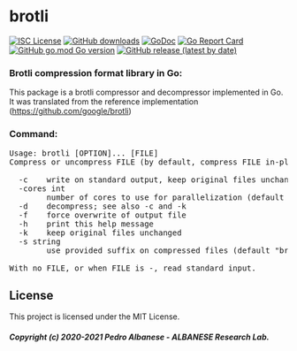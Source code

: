 # brotli
[![ISC License](http://img.shields.io/badge/license-MIT-blue.svg)](https://github.com/pedroalbanese/brotli/blob/master/LICENSE)
[![GitHub downloads](https://img.shields.io/github/downloads/pedroalbanese/brotli/total.svg?logo=github&logoColor=white)](https://github.com/pedroalbanese/brotli/releases)
[![GoDoc](https://godoc.org/github.com/pedroalbanese/brotli?status.png)](http://godoc.org/github.com/pedroalbanese/brotli)
[![Go Report Card](https://goreportcard.com/badge/github.com/pedroalbanese/brotli)](https://goreportcard.com/report/github.com/pedroalbanese/brotli)
[![GitHub go.mod Go version](https://img.shields.io/github/go-mod/go-version/pedroalbanese/brotli)](https://golang.org)
[![GitHub release (latest by date)](https://img.shields.io/github/v/release/pedroalbanese/brotli)](https://github.com/pedroalbanese/brotli/releases)
### Brotli compression format library in Go:
This package is a brotli compressor and decompressor implemented in Go.
It was translated from the reference implementation (https://github.com/google/brotli)

### Command:
<pre>Usage: brotli [OPTION]... [FILE]
Compress or uncompress FILE (by default, compress FILE in-place).

  -c    write on standard output, keep original files unchanged
  -cores int
        number of cores to use for parallelization (default 1)
  -d    decompress; see also -c and -k
  -f    force overwrite of output file
  -h    print this help message
  -k    keep original files unchanged
  -s string
        use provided suffix on compressed files (default "br")

With no FILE, or when FILE is -, read standard input.</pre>

## License

This project is licensed under the MIT License.

##### Copyright (c) 2020-2021 Pedro Albanese - ALBANESE Research Lab.
